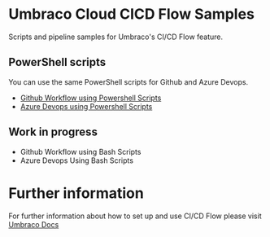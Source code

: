# Umbraco Cloud CICD Flow Samples
Scripts and pipeline samples for Umbraco's CI/CD Flow feature.

## PowerShell scripts
You can use the same PowerShell scripts for Github and Azure Devops.

- [Github Workflow using Powershell Scripts](/powershell/github/readme.md)
- [Azure Devops using Powershell Scripts](/powershell/azuredevops/readme.md)

## Work in progress

- Github Workflow using Bash Scripts
- Azure Devops Using Bash Scripts

# Further information

For further information about how to set up and use CI/CD Flow please visit [Umbraco Docs](https://docs.umbraco.com/umbraco-cloud/set-up/project-settings/umbraco-cicd)